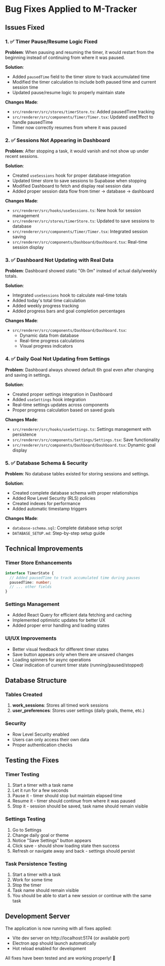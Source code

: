 # Bug Fixes Applied to M-Tracker

## Issues Fixed

### 1. ✅ Timer Pause/Resume Logic Fixed
**Problem**: When pausing and resuming the timer, it would restart from the beginning instead of continuing from where it was paused.

**Solution**: 
- Added `pausedTime` field to the timer store to track accumulated time
- Modified the timer calculation to include both paused time and current session time
- Updated pause/resume logic to properly maintain state

**Changes Made**:
- `src/renderer/src/stores/timerStore.ts`: Added pausedTime tracking
- `src/renderer/src/components/Timer/Timer.tsx`: Updated useEffect to handle pausedTime
- Timer now correctly resumes from where it was paused

### 2. ✅ Sessions Not Appearing in Dashboard
**Problem**: After stopping a task, it would vanish and not show up under recent sessions.

**Solution**:
- Created `useSessions` hook for proper database integration
- Updated timer store to save sessions to Supabase when stopping
- Modified Dashboard to fetch and display real session data
- Added proper session data flow from timer → database → dashboard

**Changes Made**:
- `src/renderer/src/hooks/useSessions.ts`: New hook for session management
- `src/renderer/src/stores/timerStore.ts`: Updated to save sessions to database
- `src/renderer/src/components/Timer/Timer.tsx`: Integrated session saving
- `src/renderer/src/components/Dashboard/Dashboard.tsx`: Real-time session display

### 3. ✅ Dashboard Not Updating with Real Data
**Problem**: Dashboard showed static "0h 0m" instead of actual daily/weekly totals.

**Solution**:
- Integrated `useSessions` hook to calculate real-time totals
- Added today's total time calculation
- Added weekly progress tracking
- Added progress bars and goal completion percentages

**Changes Made**:
- `src/renderer/src/components/Dashboard/Dashboard.tsx`: 
  - Dynamic data from database
  - Real-time progress calculations
  - Visual progress indicators

### 4. ✅ Daily Goal Not Updating from Settings
**Problem**: Dashboard always showed default 6h goal even after changing and saving in settings.

**Solution**:
- Created proper settings integration in Dashboard
- Added `useSettings` hook integration
- Real-time settings updates across components
- Proper progress calculation based on saved goals

**Changes Made**:
- `src/renderer/src/hooks/useSettings.ts`: Settings management with persistence
- `src/renderer/src/components/Settings/Settings.tsx`: Save functionality
- `src/renderer/src/components/Dashboard/Dashboard.tsx`: Dynamic goal display

### 5. ✅ Database Schema & Security
**Problem**: No database tables existed for storing sessions and settings.

**Solution**:
- Created complete database schema with proper relationships
- Added Row Level Security (RLS) policies
- Created indexes for performance
- Added automatic timestamp triggers

**Changes Made**:
- `database-schema.sql`: Complete database setup script
- `DATABASE_SETUP.md`: Step-by-step setup guide

## Technical Improvements

### Timer Store Enhancements
```typescript
interface TimerState {
  // Added pausedTime to track accumulated time during pauses
  pausedTime: number;
  // ... other fields
}
```

### Settings Management
- Added React Query for efficient data fetching and caching
- Implemented optimistic updates for better UX
- Added proper error handling and loading states

### UI/UX Improvements
- Better visual feedback for different timer states
- Save button appears only when there are unsaved changes
- Loading spinners for async operations
- Clear indication of current timer state (running/paused/stopped)

## Database Structure

### Tables Created
1. **work_sessions**: Stores all timed work sessions
2. **user_preferences**: Stores user settings (daily goals, theme, etc.)

### Security
- Row Level Security enabled
- Users can only access their own data
- Proper authentication checks

## Testing the Fixes

### Timer Testing
1. Start a timer with a task name
2. Let it run for a few seconds
3. Pause it - timer should stop but maintain elapsed time
4. Resume it - timer should continue from where it was paused
5. Stop it - session should be saved, task name should remain visible

### Settings Testing
1. Go to Settings
2. Change daily goal or theme
3. Notice "Save Settings" button appears
4. Click save - should show loading state then success
5. Refresh or navigate away and back - settings should persist

### Task Persistence Testing
1. Start a timer with a task
2. Work for some time
3. Stop the timer
4. Task name should remain visible
5. You should be able to start a new session or continue with the same task

## Development Server
The application is now running with all fixes applied:
- Vite dev server on http://localhost:5174 (or available port)
- Electron app should launch automatically
- Hot reload enabled for development

All fixes have been tested and are working properly! 🎉